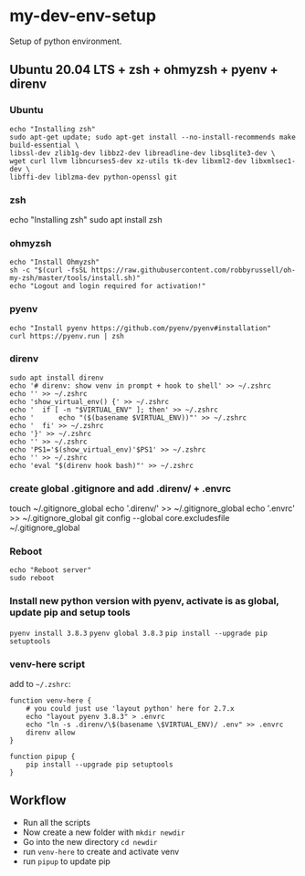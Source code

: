 # my-dev-env-setup
Setup of python environment.

## Ubuntu 20.04 LTS + zsh + ohmyzsh + pyenv + direnv

### Ubuntu
```
echo "Installing zsh"
sudo apt-get update; sudo apt-get install --no-install-recommends make build-essential \
libssl-dev zlib1g-dev libbz2-dev libreadline-dev libsqlite3-dev \
wget curl llvm libncurses5-dev xz-utils tk-dev libxml2-dev libxmlsec1-dev \
libffi-dev liblzma-dev python-openssl git
```

### zsh
echo "Installing zsh"
sudo apt install zsh



### ohmyzsh
```
echo "Install Ohmyzsh"
sh -c "$(curl -fsSL https://raw.githubusercontent.com/robbyrussell/oh-my-zsh/master/tools/install.sh)"
echo "Logout and login required for activation!"
```

### pyenv
```
echo "Install pyenv https://github.com/pyenv/pyenv#installation"
curl https://pyenv.run | zsh
```

### direnv
```
sudo apt install direnv
echo '# direnv: show venv in prompt + hook to shell' >> ~/.zshrc
echo '' >> ~/.zshrc
echo 'show_virtual_env() {' >> ~/.zshrc
echo '	if [ -n "$VIRTUAL_ENV" ]; then' >> ~/.zshrc
echo '		echo "($(basename $VIRTUAL_ENV))"' >> ~/.zshrc
echo '	fi' >> ~/.zshrc
echo '}' >> ~/.zshrc
echo '' >> ~/.zshrc
echo 'PS1='$(show_virtual_env)'$PS1' >> ~/.zshrc
echo '' >> ~/.zshrc
echo 'eval "$(direnv hook bash)"' >> ~/.zshrc
```

### create global .gitignore and add .direnv/ + .envrc

touch ~/.gitignore_global
echo '.direnv/' >> ~/.gitignore_global
echo '.envrc' >> ~/.gitignore_global
git config --global core.excludesfile ~/.gitignore_global


### Reboot
```
echo "Reboot server"
sudo reboot
```

### Install new python version with pyenv, activate is as global, update pip and setup tools
`pyenv install 3.8.3`
`pyenv global 3.8.3`
`pip install --upgrade pip setuptools`

### venv-here script
add to `~/.zshrc`:

```
function venv-here {
    # you could just use 'layout python' here for 2.7.x
    echo "layout pyenv 3.8.3" > .envrc
    echo "ln -s .direnv/\$(basename \$VIRTUAL_ENV)/ .env" >> .envrc
    direnv allow
}

function pipup {
    pip install --upgrade pip setuptools
}

```

## Workflow
- Run all the scripts
- Now create a new folder with `mkdir newdir`
- Go into the new directory `cd newdir`
- run `venv-here` to create and activate venv
- run `pipup` to update pip


